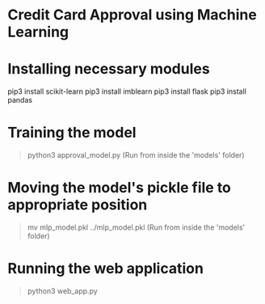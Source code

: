 # Credit Card Approval using Machine Learning

# Installing necessary modules
pip3 install scikit-learn
pip3 install imblearn
pip3 install flask
pip3 install pandas

# Training the model
> python3 approval_model.py (Run from inside the 'models' folder)

# Moving the model's pickle file to appropriate position
> mv mlp_model.pkl ../mlp_model.pkl (Run from inside the 'models' folder)

# Running the web application
> python3 web_app.py